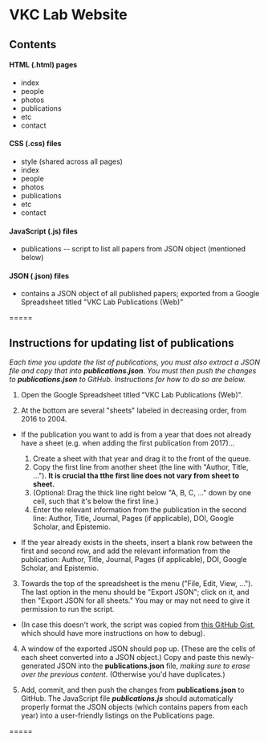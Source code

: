 # VKC Lab Website

## Contents

#### HTML (.html) pages

- index
- people
- photos
- publications
- etc
- contact

#### CSS (.css) files

- style (shared across all pages)
- index
- people
- photos
- publications
- etc
- contact

#### JavaScript (.js) files

- publications -- script to list all papers from JSON object (mentioned below)

#### JSON (.json) files

- contains a JSON object of all published papers; exported from a Google Spreadsheet titled "VKC Lab Publications (Web)"

=====

## Instructions for updating list of publications

_Each time you update the list of publications, you must also extract a JSON file and copy that into **publications.json**. You must then push the changes to **publications.json** to GitHub. Instructions for how to do so are below._

1. Open the Google Spreadsheet titled "VKC Lab Publications (Web)".

2. At the bottom are several "sheets" labeled in decreasing order, from 2016 to 2004.

  * If the publication you want to add is from a year that does not already have a sheet (e.g. when adding the first publication from 2017)...

    1. Create a sheet with that year and drag it to the front of the queue.
    2. Copy the first line from another sheet (the line with "Author, Title, ..."). __It is crucial tha tthe first line does not vary from sheet to sheet.__
    3. (Optional: Drag the thick line right below "A, B, C, ..." down by one cell, such that it's below the first line.)
    4. Enter the relevant information from the publication in the second line: Author, Title, Journal, Pages (if applicable), DOI, Google Scholar, and Epistemio.

  * If the year already exists in the sheets, insert a blank row between the first and second row, and add the relevant information from the publication: Author, Title, Journal, Pages (if applicable), DOI, Google Scholar, and Epistemio.

3. Towards the top of the spreadsheet is the menu ("File, Edit, View, ..."). The last option in the menu should be "Export JSON"; click on it, and then "Export JSON for all sheets." You may or may not need to give it permission to run the script.

  * (In case this doesn't work, the script was copied from [this GitHub Gist](https://gist.github.com/pamelafox/1878143), which should have more instructions on how to debug).

4. A window of the exported JSON should pop up. (These are the cells of each sheet converted into a JSON object.) Copy and paste this newly-generated JSON into the __publications.json__ file, _making sure to erase over the previous content_. (Otherwise you'd have duplicates.)

5. Add, commit, and then push the changes from __publications.json__ to GitHub. The JavaScript file _**publications.js**_ should automatically properly format the JSON objects (which contains papers from each year) into a user-friendly listings on the Publications page.

=====